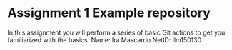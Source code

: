 # Assignment 1 Example repository

In this assignment you will perform a series of basic Git actions to get you familiarized with the basics.
Name: Ira Mascardo
NetID: ilm150130


